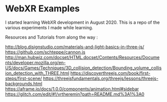 WebXR Examples
=================

I started learning WebXR development in August 2020. This is a repo of the various experiments I made while learning.

Resources and Tutorials from along the way :

http://blog.disignstudio.com/materials-and-light-basics-in-three-js/
https://github.com/schteppe/cannon.js
http://man.hubwiz.com/docset/HTML.docset/Contents/Resources/Documents/developer.mozilla.org/en-US/docs/Games/Techniques/3D_collision_detection/Bounding_volume_collision_detection_with_THREE.html
https://discoverthreejs.com/book/first-steps/first-scene/
https://threejsfundamentals.org/threejs/lessons/threejs-backgrounds.html
https://aframe.io/docs/1.0.0/components/animation.html#sidebar
https://glitch.com/edit/#!/vrtheremin?path=README.md%3A1%3A0
